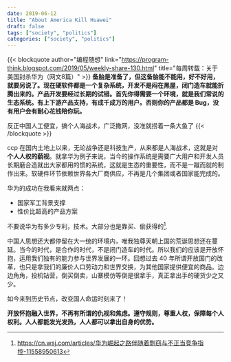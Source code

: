 ```yaml
---
date: 2019-06-12
title: "About America Kill Huawei"
draft: false
tags: ["society", "politics"]
categories: ["society", "politics"]
---
```


{{< blockquote author="编程随想" link="https://program-think.blogspot.com/2019/05/weekly-share-130.html" title="每周转载：关于美国封杀华为（网文8篇）"  >}}
**备胎是准备了，但这备胎能不能用，好不好用，就要另说了。现在硬软件都是一个复杂系统，开发不是闷在黑屋，闭门造车就能折腾出来的。产品开发要经过长期的试错。首先你得需要一个环境，就是我们常说的生态系统。有上下游产品支持，有成千成万的用户。否则你的产品都是 Bug，没有用户会有耐心花钱陪你玩。**

反正中国人工便宜，搞个人海战术，广泛撒网，没准就捞着一条大鱼了
{{< /blockquote >}}

ccp 在国内土地上以来，无论战争还是科技生产，从来都是人海战术，这就是对**个人人权的藐视**。就拿华为例子来说，当今的操作系统是需要广大用户和开发人员长期磨合造就出大家都用的惯的系统，这就是生态的重要性，而不是一蹴而就的制作出来。软硬件环节依赖世界各大厂商供应，不再是几个集团或者国家能完成的。

华为的成功在我看来就两点：

- 国家军工背景支撑
- 性价比超高的产品方案

不要说华为有多少专利，技术。大部分也是靠买、偷获得的[^footnote].

[^footnote]: https://cn.wsj.com/articles/华为崛起之路伴随着剽窃与不正当竞争指控-11558950613

中国人思想还大都停留在大一统的环境内，唯我独尊天朝上国的荒诞思想还在蔓延。当今的时代，是合作的时代，不是闭门造车的时代。所以我们的应该是开放怀抱，运用我们独有的能力参与世界发展的一环。回想过去 40 年所谓开放国门的改革，也只是拿我们的廉价人口劳动力和世界交换，为其他国家提供便宜的商品。边边角角，投机钻营，倒买倒卖，山寨模仿等倒是很拿手，真正拿出手的硬货少之又少。

如今来到历史节点，改变国人命运时刻来了！

**开放怀抱融入世界，不再有所谓的仇视和焦虑。遵守规则，尊重人权，保障每个人权利。人人都能发光发热，人人都可以拿出自身的优势。**
